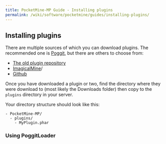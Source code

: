 ```yaml
---
title: PocketMine-MP Guide - Installing plugins
permalink: /wiki/software/pocketmine/guides/installing-plugins/
---
```

## Installing plugins

There are multiple sources of which you can download plugins. The recommended one is [Poggit](http://poggit.pmmp.io/pi), but there are others to choose from:  
* [The old plugin repository](http://plugins.pocketmine.net)  
* [ImagicalMine](https://imgcl.co/plugins/)/ 
* [Github](https://github.com/search?l=PHP&q=pocketmine+plugin&type=Repositories&utf8=✓)  

Once you have downloaded a plugin or two, find the directory where they were download to (most likely the Downloads folder) then copy to the `plugins` directory in your server.

Your directory structure should look like this:
```
- PocketMine-MP/
  - plugins/
    - MyPlugin.phar
```

### Using PoggitLoader
  
